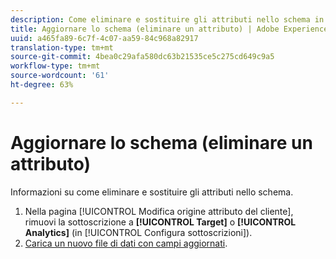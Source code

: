 ```yaml
---
description: Come eliminare e sostituire gli attributi nello schema in Adobe Experience Cloud.
title: Aggiornare lo schema (eliminare un attributo) | Adobe Experience Cloud
uuid: a465fa89-6c7f-4c07-aa59-84c968a82917
translation-type: tm+mt
source-git-commit: 4bea0c29afa580dc63b21535ce5c275cd649c9a5
workflow-type: tm+mt
source-wordcount: '61'
ht-degree: 63%

---
```



# Aggiornare lo schema (eliminare un attributo)

Informazioni su come eliminare e sostituire gli attributi nello schema.

1. Nella pagina [!UICONTROL Modifica origine attributo del cliente], rimuovi la sottoscrizione a **[!UICONTROL Target]** o **[!UICONTROL Analytics]** (in [!UICONTROL Configura sottoscrizioni]).
1. [Carica un nuovo file di dati con campi aggiornati](../attributes/t-crs-usecase.md#task_BCC327B2A0EF4A1BBB2934013AB92B78).
